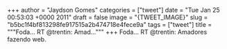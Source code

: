 
+++
author = "Jaydson Gomes"
categories = ["tweet"]
date = "Tue Jan 25 00:53:03 +0000 2011"
draft = false
image = "{TWEET_IMAGE}"
slug = "b5bc1f4bf813298fe917515a2b474718e4fece9a"
tags = ["tweet"]
title = """Foda... RT @trentin: Amad..."""
+++
Foda... RT @trentin: Amadores fazendo web.
